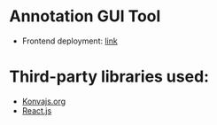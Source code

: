 # Annotation GUI Tool

- Frontend deployment: [link](https://gui-frontend-react.vercel.app/) 

# Third-party libraries used:
- [Konvajs.org](https://konvajs.org/docs/react/Intro.html)
- [React.js](https://react.dev/)
